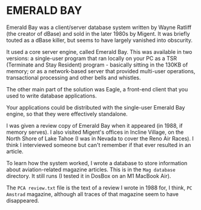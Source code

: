 # EMERALD BAY

Emerald Bay was a client/server database system written by Wayne Ratliff (the creator of dBase) and sold in the later 1980s by Migent. It was briefly touted as a dBase killer, but seems to have largely vanished into obscurity.

It used a core server engine, called Emerald Bay. This was available in two versions: a single-user program that ran locally on your PC as a TSR (Terminate and Stay Resident) program - basically sitting in the 130KB of memory; or as a network-based server that provided multi-user operations, transactional processing and other bells and whistles.

The other main part of the solution was Eagle, a front-end client that you used to write database applications.

Your applications could be distributed with the single-user Emerald Bay engine, so that they were effectively standalone.

I was given a review copy of Emerald Bay when it appeared (in 1988, if memory serves). I also visited Migent's offices in Incline Village, on the North Shore of Lake Tahoe (I was in Nevada to cover the Reno Air Races). I think I interviewed someone but can't remember if that ever resulted in an article.

To learn how the system worked, I wrote a database to store information about aviation-related magazine articles. This is in the `Mag database` directory. It still runs (I tested it in DosBox on an M1 MacBook Air).

The `PCA review.txt` file is the text of a review I wrote in 1988 for, I think, `PC Amstrad` magazine, although all traces of that magazine seem to have disappeared.
